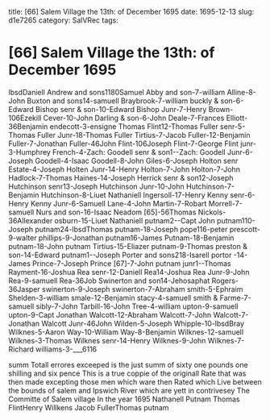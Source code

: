 title: [66] Salem Village the 13th: of December 1695
date: 1695-12-13
slug: d1e7265
category: SalVRec
tags: 


<div markdown class="doc" id="d1e7265">


# [66] Salem Village the 13th: of December 1695

lbsdDaniell Andrew and sons1180Samuel Abby and son-7-william Alline-8-John Buxton and sons14-samuell Braybrook-7-william buckly & son-6-Edward Bishop senr & son-10-Edward Bishop Junr-7-Henry Brown-106Ezekill Cever-10-John Darling & son-6-John Deale-7-Frances Elliott-36Benjamin endecott-3-ensigne Thomas Flint12-Thomas Fuller senr-5-Thomas Fuller Junr-18-Thomas Fuller Tirtius-7-Jacob Fuller-12-Benjamin Fuller-7-Jonathan Fuller-46John Flint-106Joseph Flint-7-George Flint junr-3-Humphrey French-4-Zach: Goodell senr & son1--Zach: Goodell Junr-6-Joseph Goodell-4-Isaac Goodell-8-John Giles-6-Joseph Holton senr Estate-4-Joseph Holten Junr-14-Henry Holton-7-John Holton-7-John Hadlock-7-Thomas Haines-14-Joseph Herrick senr & son12-Joseph Hutchinson senr13-Joseph Hutchinson Junr-10-John Hutchinson-7-Benjamin Hutchinson-8-Liuet Nathaniell Ingersoll-17-Henry Kenny senr-6-Henry Kenny Junr-6-Samuell Lane-4-John Martin-7-Robart Morrell-7-samuell Nurs and son-16-Isaac Neadom [65]-56Thomas Nickols-36Allexander osburn-15-Liuet Nathaniell putnam2--Capt John putnam110-Joseph putnam24-lbsdThomas putnam-18-Joseph pope116-peter prescott-9-walter phillips-9-Jonathan putnam16-James Putnam-18-Benjamin putnam-18-John putnam Tirtius-15-Eliazer putnam-9-Thomas preston & son-14-Edward putnam1--Joseph Porter and sons218-Isarell portor -14-James Prince-7-Joseph Prince [67]-7-John putnam junr1--Thomas Rayment-16-Joshua Rea senr-12-Daniell Rea14-Joshua Rea Junr-9-John Rea-9-samuell Rea-36Job Swinerton and son14-Jehosaphat Rogers-36Jasper swinerton-9-Joseph swinerton-7-Abraham smith-5-Ephraim Shelden-3-william smale-12-Benjamin stacy-4-samuell smith & Farme-7-samuell sibly-7-John Tarbill-16-John Tree-4-william upton-9-samuell upton-9-Capt Jonathan Walcott-12-Abraham Walcott-7-John Walcott-7-Jonathan Walcott Junr-46John Wilden-5-Joseph Whipple-10-lbsdBray Wilknes-5-Aaron Way-10-William Way-8-Benjamin Wilknes-12-samuell Wilknes-3-Thomas Wilknes senr-14-Henry Wilknes-9-John Wilknes-7-Richard williams-3-___6116

summ Totall errores exceeped is the just summ of sixty one pounds one shilling and six pence This is a true coppie of the originall Rate that was then made excepting those men which ware then Rated which Live between the bounds of salem and Ipswich River which are yett in contrivesey The Committe of Salem village In the year 1695  Nathanell Putnam Thomas FlintHenry Willkens Jacob FullerThomas putnam
</div>